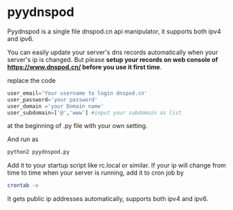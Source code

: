 # pyydnspod
Pyydnspod is a single file dnspod.cn api manipulator, it supports both ipv4 and ipv6.

You can easily update your server's dns records automatically when your server's ip is changed. But please **setup your records on web console of https://www.dnspod.cn/  before you use it first time**.

replace the code
``` python
user_email='Your username to login dnspod.cn'
user_password='your password'
user_domain ='your Domain name'
user_subdomain=['@','www'] #input your subdomain as list
```
at the beginning of .py file with your own setting.

And run as 
``` bash
python2 pyydnspod.py
```

Add it to your startup script like rc.local or similar. If your ip will change from time to time when your server is running, add it to cron job by 
``` bash
crontab -e
```

It gets public ip addresses automatically, supports both ipv4 and ipv6.
